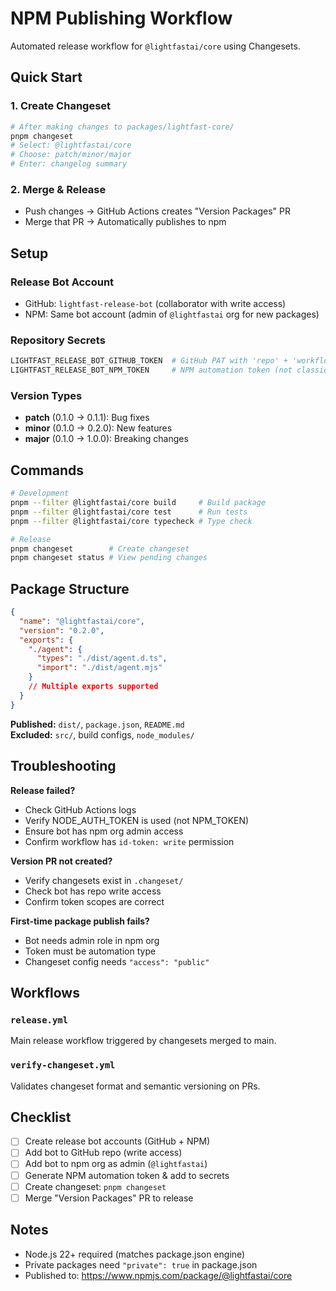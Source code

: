 # NPM Publishing Workflow

Automated release workflow for `@lightfastai/core` using Changesets.

## Quick Start

### 1. Create Changeset
```bash
# After making changes to packages/lightfast-core/
pnpm changeset
# Select: @lightfastai/core
# Choose: patch/minor/major
# Enter: changelog summary
```

### 2. Merge & Release
- Push changes → GitHub Actions creates "Version Packages" PR
- Merge that PR → Automatically publishes to npm

## Setup

### Release Bot Account
- GitHub: `lightfast-release-bot` (collaborator with write access)
- NPM: Same bot account (admin of `@lightfastai` org for new packages)

### Repository Secrets
```bash
LIGHTFAST_RELEASE_BOT_GITHUB_TOKEN  # GitHub PAT with 'repo' + 'workflow' scopes
LIGHTFAST_RELEASE_BOT_NPM_TOKEN     # NPM automation token (not classic)
```

### Version Types
- **patch** (0.1.0 → 0.1.1): Bug fixes
- **minor** (0.1.0 → 0.2.0): New features
- **major** (0.1.0 → 1.0.0): Breaking changes

## Commands

```bash
# Development
pnpm --filter @lightfastai/core build     # Build package
pnpm --filter @lightfastai/core test      # Run tests
pnpm --filter @lightfastai/core typecheck # Type check

# Release
pnpm changeset        # Create changeset
pnpm changeset status # View pending changes
```

## Package Structure

```json
{
  "name": "@lightfastai/core",
  "version": "0.2.0",
  "exports": {
    "./agent": {
      "types": "./dist/agent.d.ts",
      "import": "./dist/agent.mjs"
    }
    // Multiple exports supported
  }
}
```

**Published:** `dist/`, `package.json`, `README.md`  
**Excluded:** `src/`, build configs, `node_modules/`

## Troubleshooting

**Release failed?**
- Check GitHub Actions logs
- Verify NODE_AUTH_TOKEN is used (not NPM_TOKEN)
- Ensure bot has npm org admin access
- Confirm workflow has `id-token: write` permission

**Version PR not created?**
- Verify changesets exist in `.changeset/`
- Check bot has repo write access
- Confirm token scopes are correct

**First-time package publish fails?**
- Bot needs admin role in npm org
- Token must be automation type
- Changeset config needs `"access": "public"`

## Workflows

### `release.yml`
Main release workflow triggered by changesets merged to main.

### `verify-changeset.yml` 
Validates changeset format and semantic versioning on PRs.

## Checklist

- [ ] Create release bot accounts (GitHub + NPM)
- [ ] Add bot to GitHub repo (write access)  
- [ ] Add bot to npm org as admin (`@lightfastai`)
- [ ] Generate NPM automation token & add to secrets
- [ ] Create changeset: `pnpm changeset`
- [ ] Merge "Version Packages" PR to release

## Notes

- Node.js 22+ required (matches package.json engine)
- Private packages need `"private": true` in package.json
- Published to: https://www.npmjs.com/package/@lightfastai/core